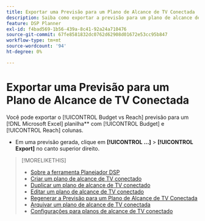 ```yaml
---
title: Exportar uma Previsão para um Plano de Alcance de TV Conectada
description: Saiba como exportar a previsão para um plano de alcance de TV conectado.
feature: DSP Planner
exl-id: f4bad569-1b56-439a-8c41-92a24a710476
source-git-commit: 67fe8581832dc0762d62908d01672e53cc95b847
workflow-type: tm+mt
source-wordcount: '94'
ht-degree: 0%

---
```


# Exportar uma Previsão para um Plano de Alcance de TV Conectada

Você pode exportar o [!UICONTROL Budget vs Reach] previsão para um [!DNL Microsoft Excel] planilha** com [!UICONTROL Budget] e [!UICONTROL Reach] colunas.

* Em uma previsão gerada, clique em **[!UICONTROL ...]** > **[!UICONTROL Export]** no canto superior direito.

>[!MORELIKETHIS]
>
>* [Sobre a ferramenta Planejador DSP](planner-about.md)
>* [Criar um plano de alcance de TV conectado](planner-create.md)
>* [Duplicar um plano de alcance de TV conectado](planner-duplicate.md)
>* [Editar um plano de alcance de TV conectado](planner-edit.md)
>* [Regenerar a Previsão para um Plano de Alcance de TV Conectada](planner-forecast.md)
>* [Arquivar um plano de alcance de TV conectada](planner-archive.md)
>* [Configurações para planos de alcance de TV conectado](planner-settings.md)
